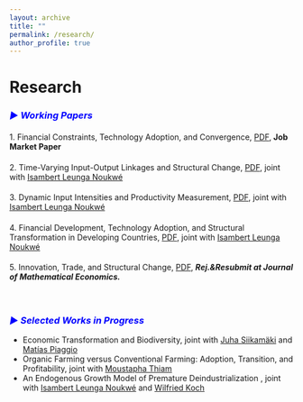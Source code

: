 ```yaml
---
layout: archive
title: ""
permalink: /research/
author_profile: true
---
```


# Research

### <i style="color:blue;"> ▶ Working Papers</i>
<!-- <hr style="border-top: 5px solid #000;"> -->

#### <span style="font-weight: normal;">1. Financial Constraints, Technology Adoption, and Convergence, <a href="https://avoumatsodo.github.io/files/Financial_Development_Technology_Adoption_Sectoral_Productivity_Convergence.pdf" target="_blank"> PDF</a>,</span> Job Market Paper  
<!-- <details>
 <summary>&nbsp;&nbsp;&nbsp;Abstract</summary>
<p align="justify">   This paper documents  differences in productivity convergence patterns across key economic sectors and introduces an endogenous growth model to explain them. The model predicts that sectors with higher technological frontier growth, like agriculture, will converge more slowly than those with lower frontier growth, such as services. It also shows that aggregate divergence may transition to convergence as sectors catch up. As GDP per capita rises, even amid divergence, financial constraints ease, enabling lagging sectors to adopt more intensively technologies and accelerate productivity growth, reinforcing aggregate wealth and creating a positive feedback loop. </p>
<hr style="border-top: 2px solid #8c8b8b; width:100%;">
</details> -->

#### <span style="font-weight: normal;">2. Time-Varying Input-Output Linkages and Structural Change,  <a href="https://avoumatsodo.github.io/files/Time_Varying_Sectoral_Linkages_and_Structural_Change.pdf" target="_blank">PDF</a>, joint with <a href="https://sites.google.com/view/isambertleunga/home" target="_blank">Isambert Leunga Noukwé</a> </span>


#### <span style="font-weight: normal;">3.  Dynamic Input Intensities and Productivity Measurement,  <a href="https://avoumatsodo.github.io/files/heteregeneous_evolution_of_input_use.pdf" target="_blank">PDF</a>, joint with <a href="https://sites.google.com/view/isambertleunga/home" target="_blank">Isambert Leunga Noukwé</a> </span>


#### <span style="font-weight: normal;">4. Financial Development, Technology Adoption, and Structural Transformation in Developing Countries,  <a href="https://avoumatsodo.github.io/files/Financial_development_and_structural_change.pdf" target="_blank">PDF</a>, joint with <a href="https://sites.google.com/view/isambertleunga/home" target="_blank">Isambert Leunga Noukwé</a> </span>
<!-- <details>
 <summary>&nbsp;&nbsp;&nbsp;Abstract</summary>
<p align="justify">   Rodrik (2016) pointed out that late industrializing countries are experiencing a lower peak at lower income levels in the manufacturing employment share hump-shaped path. The present study develops a theoretical model to analyze the dynamics of industrialization and deindustrialization in developing countries and their integration with earlier industrialized economies. The findings suggest that financial development plays a crucial role in both accelerating industrialization and facilitating deindustrialization. Moreover, the model reveals that when developing countries integrate with economies in deindustrialization phase, the technological frontier in the manufacturing sector becomes relatively further ahead compared to the services sector. This discrepancy in technological proximity between sectors influences the differential productivity growth rates in manufacturing and services, driving an early shift towards the services sector. The model is calibrated to South African data from 1960 to 2010 and provides empirical support for these findings. </p>
<hr style="border-top: 2px solid #8c8b8b; width:100%;">
</details> -->

#### <span style="font-weight: normal;">5. Innovation, Trade, and Structural Change, <a href="https://avoumatsodo.github.io/files/Trade_and_Innovation.pdf" target="_blank">PDF</a>, </span> <i>Rej.&Resubmit at Journal of Mathematical Economics.</i>

<!-- <details>
 <summary>&nbsp;&nbsp;&nbsp;Abstract</summary>
<p align="justify"> 
Traditional theories of structural transformation fail to account for the disparities between employment and value added shares, which poses a significant puzzle. To address this issue, I propose a Schumpeterian framework, incorporating technological innovation and trade at the sector level. This framework makes distinct predictions regarding employment and value added shares. In a closed economy, the model establishes an equilibrium where the share of value added equals the share of employment. However, when a country opens up to trade and achieves a monopoly through innovation in a specific sector, it results in higher profits and greater value added relative to employment in that sector. Consequently, the share of value added increases more rapidly than the share of labor. Conversely, in sectors where the country lacks global monopolistic control, the share of value added diminishes due to lower profits for intermediate good producers, resulting in a value added share that is lower than the employment share. </p>
<hr style="border-top: 2px solid #8c8b8b; width:100%;">
</details> -->





<br>

### <i style="color:blue;"> ▶ Selected Works in Progress</i>
<!-- <hr style="border-top: 5px solid #000;"> <!---->
* <span style="font-size: 14px;"> Economic Transformation and Biodiversity, joint with <a href="https://scholar.google.com/citations?user=5MvX8VQAAAAJ&hl=en" target="_blank">Juha Siikamäki</a> and <a href="https://sites.google.com/view/matias-piaggio/home" target="_blank">Matías Piaggio</a> </span>
* <span style="font-size: 14px;"> Organic Farming versus Conventional Farming: Adoption, Transition, and Profitability, joint with <a href="https://www.moustaphathiam.com/home" target="_blank">Moustapha Thiam </a>
* <span style="font-size: 14px;"> An Endogenous Growth Model of Premature Deindustrialization , joint with <a href="https://sites.google.com/view/isambertleunga/home" target="_blank">Isambert Leunga Noukwé</a> and <a href="https://sites.google.com/site/kochwilfrieduqam/wilfried-koch-homepage?authuser=0" target="_blank">Wilfried Koch</a> </span>

<!--
 ### <i style="color:blue;"> ▶ Other Publication</i>
* <span style="font-size: 14px;"> <a href="https://journals.sagepub.com/doi/epub/10.1177/13872877251385197" target="_blank"> Is it time to rethink how we measure the quality of life in young-onset dementia?</a>, <i> Journal of Alzheimer’s Disease </i>, joint with Aderonke Agboji and Darryn DiFrancesco. </span>
-->

